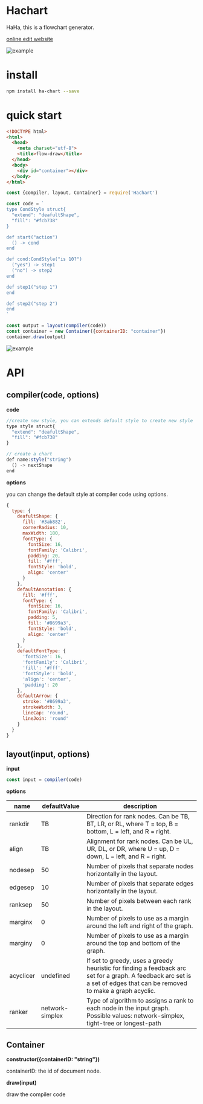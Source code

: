 # Hachart

HaHa, this is a flowchart generator.

[online edit website](https://wangdashuaihenshuai.github.io/demo/flow-chart/)

![example](https://fuss10.elemecdn.com/7/5b/706949379f6696b335ca13c8da67epng.png)

# install

```bash
npm install ha-chart --save
```

# quick start

```html
<!DOCTYPE html>
<html>
  <head>
    <meta charset="utf-8">
    <title>flow-draw</title>
  </head>
  <body>
    <div id="container"></div>
  </body>
</html>
```

```js
const {compiler, layout, Container} = require('Hachart')

const code = `
type CondStyle struct{
  "extend": "deafultShape",
  "fill": "#fcb738"
}

def start("action")
  () -> cond
end

def cond:CondStyle("is 10?")
  ("yes") -> step1
  ("no") -> step2
end

def step1("step 1")
end

def step2("step 2")
end
`

const output = layout(compiler(code))
const container = new Container({containerID: "container"})
container.draw(output)
```
![example](https://fuss10.elemecdn.com/3/42/aad462d88525b6d46512110ffd3c0png.png)

# API

## compiler(code, options)

**code**

```js
//create new style, you can extends default style to create new style
type style struct{
  "extend": "deafultShape",
  "fill": "#fcb738"
}

// create a chart
def name:style("string")
  () -> nextShape
end
```

**options**

you can change the default style at compiler code using options.
```js
{
  type: {
    deafultShape: {
      fill: '#3ab882',
      cornerRadius: 10,
      maxWidth: 180,
      fontType: {
        fontSize: 16,
        fontFamily: 'Calibri',
        padding: 20,
        fill: '#fff',
        fontStyle: 'bold',
        align: 'center'
      }
    },
    defaultAnnotation: {
      fill: '#fff',
      fontType: {
        fontSize: 16,
        fontFamily: 'Calibri',
        padding: 5,
        fill: '#8699a3',
        fontStyle: 'bold',
        align: 'center'
      }
    },
    defaultFontType: {
      'fontSize': 16,
      'fontFamily': 'Calibri',
      'fill': '#fff',
      'fontStyle': 'bold',
      'align': 'center',
      'padding': 20
    },
    defaultArrow: {
      stroke: '#8699a3',
      strokeWidth: 3,
      lineCap: 'round',
      lineJoin: 'round'
    }
  }
}
```

## layout(input, options)

**input**
```js
const input = compiler(code)
```
**options**

name | defaultValue | description
-----|---------------|------------
rankdir |	TB |	Direction for rank nodes. Can be TB, BT, LR, or RL, where T = top, B = bottom, L = left, and R = right.
align |	TB |	Alignment  for rank nodes. Can be UL, UR, DL, or DR, where U = up, D = down, L = left, and R = right.
nodesep |	50	| Number of pixels that separate nodes horizontally in the layout.
edgesep |	10	| Number of pixels that separate edges horizontally in the layout.
ranksep |	50	| Number of pixels between each rank in the layout.
marginx |	0	| Number of pixels to use as a margin around the left and right of the graph.
marginy |	0	| Number of pixels to use as a margin around the top and bottom of the graph.
acyclicer |	undefined |	If set to greedy, uses a greedy heuristic for finding a feedback arc set for a graph. A feedback arc set is a set of edges that can be removed to make a graph acyclic.
ranker |	network-simplex	| Type of algorithm to assigns a rank to each node in the input graph. Possible values: network-simplex, tight-tree or longest-path

## Container

**constructor({containerID: "string"})**

containerID: the id of document node.

**draw(input)**

draw the compiler code

